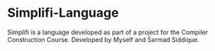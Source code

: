 # Simplifi-Language
Simplifi is a language developed as part of a project for the Compiler Construction Course. Developed by Myself and Sarmad Siddique.
